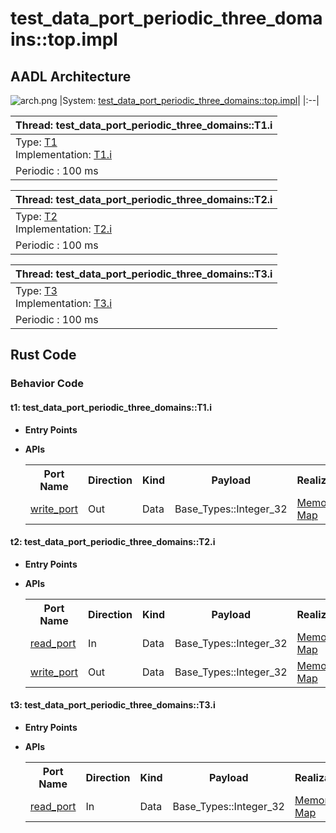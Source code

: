 # test_data_port_periodic_three_domains::top.impl

## AADL Architecture
![arch.png](../../aadl/diagrams/arch.png)
|System: [test_data_port_periodic_three_domains::top.impl]()|
|:--|

|Thread: test_data_port_periodic_three_domains::T1.i |
|:--|
|Type: [T1](../../aadl/test_data_port_periodic_three_domains.aadl#L14-L22)<br>Implementation: [T1.i](../../aadl/test_data_port_periodic_three_domains.aadl#L23-L25)|
|Periodic : 100 ms|

|Thread: test_data_port_periodic_three_domains::T2.i |
|:--|
|Type: [T2](../../aadl/test_data_port_periodic_three_domains.aadl#L47-L56)<br>Implementation: [T2.i](../../aadl/test_data_port_periodic_three_domains.aadl#L57-L59)|
|Periodic : 100 ms|

|Thread: test_data_port_periodic_three_domains::T3.i |
|:--|
|Type: [T3](../../aadl/test_data_port_periodic_three_domains.aadl#L84-L92)<br>Implementation: [T3.i](../../aadl/test_data_port_periodic_three_domains.aadl#L93-L95)|
|Periodic : 100 ms|


## Rust Code


### Behavior Code
#### t1: test_data_port_periodic_three_domains::T1.i

 - **Entry Points**



- **APIs**

    <table>
    <tr><th>Port Name</th><th>Direction</th><th>Kind</th><th>Payload</th><th>Realizations</th></tr>
    <tr><td><a href='../../aadl/test_data_port_periodic_three_domains.aadl#L17-L17'>write_port</a></td>
        <td>Out</td><td>Data</td>
        <td>Base_Types::Integer_32</td><td><a href='microkit.system#L17-L21'>Memory Map</a></td></tr>
    </table>


#### t2: test_data_port_periodic_three_domains::T2.i

 - **Entry Points**



- **APIs**

    <table>
    <tr><th>Port Name</th><th>Direction</th><th>Kind</th><th>Payload</th><th>Realizations</th></tr>
    <tr><td><a href='../../aadl/test_data_port_periodic_three_domains.aadl#L50-L50'>read_port</a></td>
        <td>In</td><td>Data</td>
        <td>Base_Types::Integer_32</td><td><a href='microkit.system#L29-L33'>Memory Map</a></td></tr>
    <tr><td><a href='../../aadl/test_data_port_periodic_three_domains.aadl#L51-L51'>write_port</a></td>
        <td>Out</td><td>Data</td>
        <td>Base_Types::Integer_32</td><td><a href='microkit.system#L34-L38'>Memory Map</a></td></tr>
    </table>


#### t3: test_data_port_periodic_three_domains::T3.i

 - **Entry Points**



- **APIs**

    <table>
    <tr><th>Port Name</th><th>Direction</th><th>Kind</th><th>Payload</th><th>Realizations</th></tr>
    <tr><td><a href='../../aadl/test_data_port_periodic_three_domains.aadl#L87-L87'>read_port</a></td>
        <td>In</td><td>Data</td>
        <td>Base_Types::Integer_32</td><td><a href='microkit.system#L46-L50'>Memory Map</a></td></tr>
    </table>

